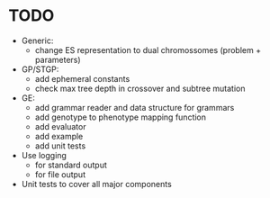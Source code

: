 # TODO
* Generic:
    + change ES representation to dual chromossomes (problem + parameters)
* GP/STGP: 
    + add ephemeral constants
    + check max tree depth in crossover and subtree mutation
* GE:
    + add grammar reader and data structure for grammars
    + add genotype to phenotype mapping function
    + add evaluator
    + add example
    + add unit tests
* Use logging
    + for standard output
    + for file output
* Unit tests to cover all major components
